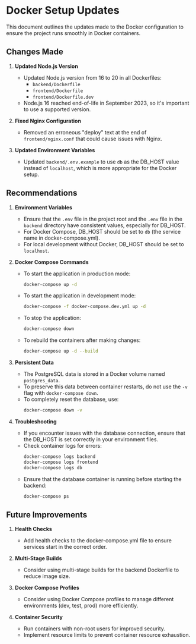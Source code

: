 # Docker Setup Updates

This document outlines the updates made to the Docker configuration to ensure the project runs smoothly in Docker containers.

## Changes Made

1. **Updated Node.js Version**
   - Updated Node.js version from 16 to 20 in all Dockerfiles:
     - `backend/Dockerfile`
     - `frontend/Dockerfile`
     - `frontend/Dockerfile.dev`
   - Node.js 16 reached end-of-life in September 2023, so it's important to use a supported version.

2. **Fixed Nginx Configuration**
   - Removed an erroneous "deploy" text at the end of `frontend/nginx.conf` that could cause issues with Nginx.

3. **Updated Environment Variables**
   - Updated `backend/.env.example` to use `db` as the DB_HOST value instead of `localhost`, which is more appropriate for the Docker setup.

## Recommendations

1. **Environment Variables**
   - Ensure that the `.env` file in the project root and the `.env` file in the `backend` directory have consistent values, especially for DB_HOST.
   - For Docker Compose, DB_HOST should be set to `db` (the service name in docker-compose.yml).
   - For local development without Docker, DB_HOST should be set to `localhost`.

2. **Docker Compose Commands**
   - To start the application in production mode:
     ```bash
     docker-compose up -d
     ```
   - To start the application in development mode:
     ```bash
     docker-compose -f docker-compose.dev.yml up -d
     ```
   - To stop the application:
     ```bash
     docker-compose down
     ```
   - To rebuild the containers after making changes:
     ```bash
     docker-compose up -d --build
     ```

3. **Persistent Data**
   - The PostgreSQL data is stored in a Docker volume named `postgres_data`.
   - To preserve this data between container restarts, do not use the `-v` flag with `docker-compose down`.
   - To completely reset the database, use:
     ```bash
     docker-compose down -v
     ```

4. **Troubleshooting**
   - If you encounter issues with the database connection, ensure that the DB_HOST is set correctly in your environment files.
   - Check container logs for errors:
     ```bash
     docker-compose logs backend
     docker-compose logs frontend
     docker-compose logs db
     ```
   - Ensure that the database container is running before starting the backend:
     ```bash
     docker-compose ps
     ```

## Future Improvements

1. **Health Checks**
   - Add health checks to the docker-compose.yml file to ensure services start in the correct order.

2. **Multi-Stage Builds**
   - Consider using multi-stage builds for the backend Dockerfile to reduce image size.

3. **Docker Compose Profiles**
   - Consider using Docker Compose profiles to manage different environments (dev, test, prod) more efficiently.

4. **Container Security**
   - Run containers with non-root users for improved security.
   - Implement resource limits to prevent container resource exhaustion.
